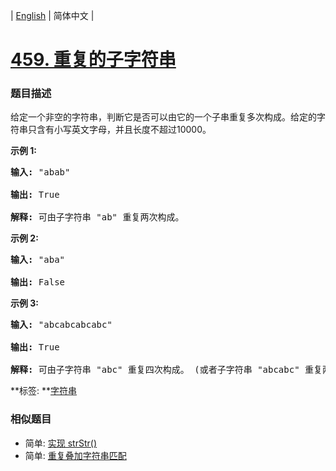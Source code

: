 | [English](README_EN.md) | 简体中文 |

# [459. 重复的子字符串](https://leetcode-cn.com/problems/repeated-substring-pattern)
 ### 题目描述
<p>给定一个非空的字符串，判断它是否可以由它的一个子串重复多次构成。给定的字符串只含有小写英文字母，并且长度不超过10000。</p>

<p><strong>示例 1:</strong></p>

<pre>
<strong>输入:</strong> &quot;abab&quot;

<strong>输出:</strong> True

<strong>解释:</strong> 可由子字符串 &quot;ab&quot; 重复两次构成。
</pre>

<p><strong>示例 2:</strong></p>

<pre>
<strong>输入:</strong> &quot;aba&quot;

<strong>输出:</strong> False
</pre>

<p><strong>示例 3:</strong></p>

<pre>
<strong>输入:</strong> &quot;abcabcabcabc&quot;

<strong>输出:</strong> True

<strong>解释:</strong> 可由子字符串 &quot;abc&quot; 重复四次构成。 (或者子字符串 &quot;abcabc&quot; 重复两次构成。)
</pre>

**标签:	**[字符串](https://leetcode-cn.com/tag/string) 
 ### 相似题目
- 简单:	[实现 strStr()](https://leetcode-cn.com/problems/implement-strstr) 
- 简单:	[重复叠加字符串匹配](https://leetcode-cn.com/problems/repeated-string-match) 
